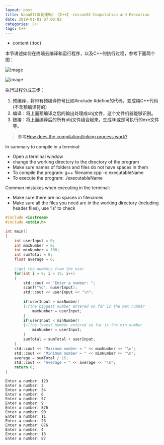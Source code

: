 ```yaml
---
layout: post
title: Nano01(自動運転)-【C++】-Lesson02-Compilation and Execution
date: 2019-01-01 07:00:02
categories: C++
tags: C++
---
```

* content
{:toc}

本节讲述如何在终端去编译和运行程序，以及C++的执行过程，参考下面两个图：

![image](https://user-images.githubusercontent.com/18595935/52546280-2f9a5800-2e01-11e9-8854-0083136aca97.png)

![image](https://user-images.githubusercontent.com/18595935/52546246-f19d3400-2e00-11e9-903e-49f1abce323e.png)

执行过程分成三步：

1. 预编译，将带有预编译符号比如#include #define的代码，变成纯C++代码(不含预编译符的)
2. 编译：将上面预编译之后的输出处理成obj文件，这个文件机器能够识别。
3. 链接：将上面编译后的所有obj文件组合起来，生成lib或是可执行的exe文件等。

> 参考[How does the compilation/linking process work?](https://stackoverflow.com/questions/6264249/how-does-the-compilation-linking-process-work)

In summary to compile in a terminal:
- Open a terminal window
- change the working directory to the directory of the program
- Make sure names of folders and files do not have spaces in them
- To compile the program: g++ filename.cpp -o executableName
- To execute the program: ./executableName

Common mistakes when executing in the terminal:
- Make sure there are no spaces in filenames
- Make sure all the files you need are in the working directory (including header files), use 'ls' to check

```c
#include <iostream>
#include <stdio.h>

int main()
{
    int userInput = 0;
    int maxNumber = 0;
    int minNumber = 100;
    int sumTotal = 0;
    float average = 0;
    
    //get the numbers from the user
    for(int i = 0; i < 15; i++)
    {
        std::cout << "Enter a number: ";
        scanf("%d", &userInput);
        std::cout << userInput << "\n";
        
        if(userInput > maxNumber)
        {//the biggest number entered so far is the max number
            maxNumber = userInput;
        }
        if(userInput < minNumber)
        {//the lowest number entered so far is the min number
            minNumber = userInput;
        }
        sumTotal = sumTotal + userInput;
    }
    std::cout << "Maximum number = " << maxNumber << "\n";
    std::cout << "Minimum number = " << minNumber << "\n";
    average = sumTotal / 15;
    std::cout << "Average = " << average << "\n";
    return 0;
}
```

```
Enter a number: 123
Enter a number: 2
Enter a number: 34
Enter a number: 6
Enter a number: 57
Enter a number: 9
Enter a number: 876
Enter a number: 90
Enter a number: 11
Enter a number: 23
Enter a number: 876
Enter a number: 4
Enter a number: 13
Enter a number: 87
```
